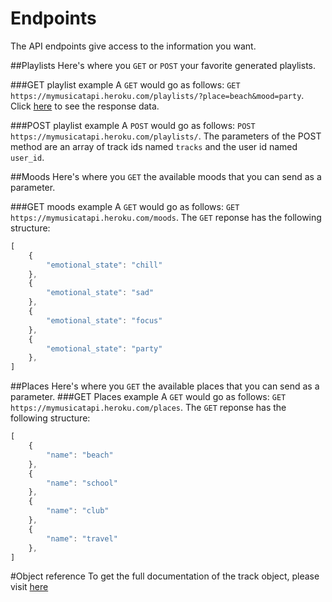 # Endpoints

The API endpoints give access to the information you want.

##Playlists
Here's where you `GET` or `POST` your favorite generated playlists.

###GET playlist example
A `GET` would go as follows:
`GET https://mymusicatapi.heroku.com/playlists/?place=beach&mood=party`.
Click [here](https://jsonblob.com/37d1ba04-b5dd-11e6-871b-7d9b9a3bd312) to see the response data.

###POST playlist example
A `POST` would go as follows:
`POST https://mymusicatapi.heroku.com/playlists/`.
The parameters of the POST method are an array of track ids named `tracks` and the user id named `user_id`.

##Moods
Here's where you `GET` the available moods that you can send as a parameter.

###GET moods example
A `GET` would go as follows:
`GET https://mymusicatapi.heroku.com/moods`.
The `GET` reponse has the following structure:

```javascript
[
    {
        "emotional_state": "chill"
    },
    {
        "emotional_state": "sad"
    },
    {
        "emotional_state": "focus"
    },
    {
        "emotional_state": "party"
    },
]
```


##Places
Here's where you `GET` the available places that you can send as a parameter.
###GET Places example
A `GET` would go as follows:
`GET https://mymusicatapi.heroku.com/places`.
The `GET` reponse has the following structure:

```javascript
[
    {
        "name": "beach"
    },
    {
        "name": "school"
    },
    {
        "name": "club"
    },
    {
        "name": "travel"
    },
]
```


#Object reference
To get the full documentation of the track object, please visit [here](https://developer.spotify.com/web-api/object-model/#track-object-full)